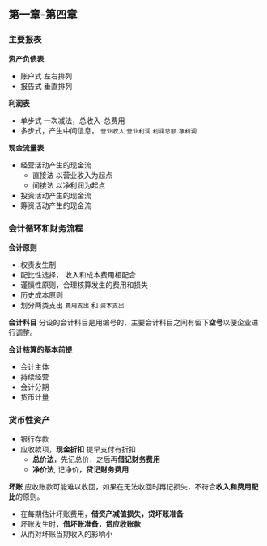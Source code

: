 ## 第一章-第四章

### 主要报表
**资产负债表**
+ 账户式 左右排列
+ 报告式 垂直排列

**利润表**
+ 单步式 一次减法，总收入-总费用
+ 多步式，产生中间信息， `营业收入` `营业利润` `利润总额` `净利润`

**现金流量表**
+ 经营活动产生的现金流
    + 直接法 以营业收入为起点
    + 间接法 以净利润为起点
+ 投资活动产生的现金流
+ 筹资活动产生的现金流

### 会计循环和财务流程
**会计原则**
+ 权责发生制
+ 配比性选择， 收入和成本费用相配合
+ 谨慎性原则，合理核算发生的费用和损失
+ 历史成本原则
+ 划分两类支出 `费用支出` 和 `资本支出`

**会计科目**
分设的会计科目是用编号的，主要会计科目之间有留下**空号**以便企业进行调整。

**会计核算的基本前提**
+ 会计主体
+ 持续经营
+ 会计分期
+ 货币计量

### 货币性资产
+ 银行存款
+ 应收款项，**现金折扣** 提早支付有折扣
    + **总价法**，先记总价，之后再**借记财务费用**
    + **净价法**, 记净价，**贷记财务费用**

**坏账**
应收账款可能难以收回，如果在无法收回时再记损失，不符合**收入和费用配比**的原则。
+ 在每期估计坏账费用，**借资产减值损失，贷坏账准备**
+ 坏账发生时，**借坏账准备，贷应收账款**
+ 从而对坏账当期收入的影响小
